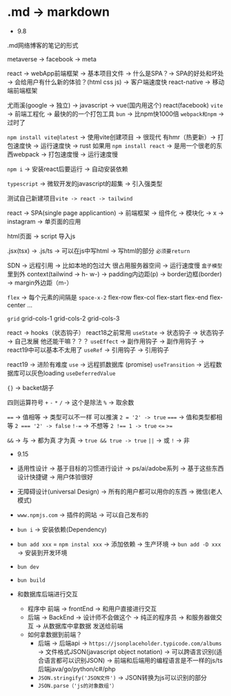 # .md -> markdown

- 9.8

.md网络博客的笔记的形式

metaverse -> facebook -> meta

react -> webApp前端框架 -> 基本项目文件 -> 什么是SPA？-> SPA的好处和坏处 -> 会给用户有什么新的体验？(html css js) -> 客户端速度快
react-native -> 移动端前端框架

尤雨溪(google -> 独立) -> javascript -> vue(国内用这个) react(facebook)
`vite` -> 前端工程化 -> 最快的的一个打包工具
`bun` -> 比npm快1000倍
`webpack和npm` -> 过时了

`npm install vite@latest` -> 使用vite创建项目 -> 很现代 有hmr（热更新）-> 打包速度快 -> 运行速度快 -> rust
如果用 `npm install react` -> 是用一个很老的东西webpack -> 打包速度慢 -> 运行速度慢

`npm i` -> 安装react后要运行 -> 自动安装依赖

`typescript` -> 微软开发的javascript的超集 -> 引入强类型

测试自己新建项目`vite -> react -> tailwind`

react -> SPA(single page applicantion) -> 前端框架 -> 组件化 -> 模块化 -> x -> instagram -> 单页面的应用

html页面 -> script 导入js

.jsx(tsx) -> .js/ts -> 可以在js中写html -> 写html的部分 `必须要return`

SDN -> 远程引用 -> 比如本地的包过大 很占用服务器空间 -> 运行速度慢
`盒子模型` 里到外 context(tailwind -> h- w-) -> padding内边距(p) -> border边框(border) -> margin外边距（m-）

`flex` -> 每个元素的间隔是 `space-x-2`
flex-row
flex-col
flex-start
flex-end
flex-center
...

`grid`
grid-cols-1
grid-cols-2
grid-cols-3

react -> hooks（状态钩子）
react18之前常用
`useState` -> 状态钩子 -> 状态钩子 -> 自己发展 他还能干嘛？？？
`useEffect` -> 副作用钩子 -> 副作用钩子 -> react19中可以基本不太用了
`useRef` -> 引用钩子 -> 引用钩子

react19 -> 进阶有难度
`use` -> 远程抓数据库 (promise)
`useTransition` -> 远程数据库可以灰色loading
`useDeferredValue`

`{}` -> backet胡子

四则运算符号
`+` `-` `*` `/` -> 这个是除法 `%` -> 取余数

`==` -> 值相等 -> 类型可以不一样 可以推演 `2 = '2' -> true`
`===` -> 值和类型都相等 `2 === '2' -> false`
`!-=` -> 不想等 `2 !== 1 -> true`
`<=`
`>=`

`&&` -> 与 -> 都为真 才为真 -> `true && true -> true`
`||` -> 或
`!` -> 非

- 9.15
- 适用性设计 -> 基于目标的习惯进行设计 -> ps/ai/adobe系列 -> 基于这些东西设计快捷键 -> 用户体验很好
- 无障碍设计(universal Design) -> 所有的用户都可以用你的东西 -> 微信(老人模式)
- `www.npmjs.com` -> 插件的网站 -> 可以自己发布的
- `bun i` -> 安装依赖(Dependency)
- `bun add xxx` = `npm instal xxx` -> 添加依赖 -> 生产环境 -> `bun add -D xxx` -> 安装到开发环境
- `bun dev`
- `bun build`

- 和数据库后端进行交互
  - 程序中 前端 -> frontEnd -> 和用户直接进行交互
  - 后端 -> BackEnd -> 设计师不会做这个 -> 纯正的程序员 -> 和服务器做交互 -> 从数据库中拿数据 发送给前端
  - 如何拿数据到前端？
    - 后端 -> 后端api -> `https://jsonplaceholder.typicode.com/albums` -> 文件格式JSON(javascript object notation) -> 可以跨语言识别(适合语言都可以识别JSON) -> 前端和后端用的编程语言是不一样的js/ts 后端java/go/python/c#/php
    - `JSON.stringify('JSON文件')` -> JSON转换为js可以识别的部分
    - `JSON.parse（'js的对象数组'）`
